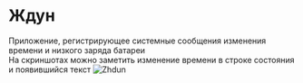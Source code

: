 # Ждун
Приложение, регистрирующее системные сообщения изменения времени и низкого заряда батареи  
На скриншотах можно заметить изменение времени в строке состояния и появившийся текст
![Zhdun](https://user-images.githubusercontent.com/46486971/170845377-503e9721-ed9e-453e-9544-0384c766a9b1.png)
